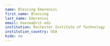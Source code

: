 ```yaml
---
name: Blessing Emerenini
first_name: Blessing
last_name: Emerenini
email: boesma@rit.edu
institution: Rochester Institute of Technology
institution_country: USA
hide: no
---
```



